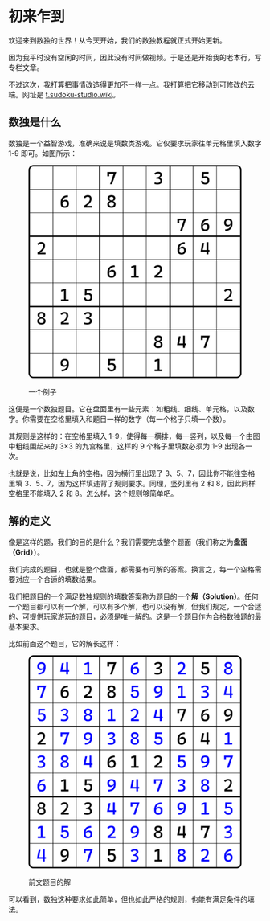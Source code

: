 # 初来乍到

欢迎来到数独的世界！从今天开始，我们的数独教程就正式开始更新。

因为我平时没有空闲的时间，因此没有时间做视频。于是还是开始我的老本行，写专栏文章。

不过这次，我打算把事情改造得更加不一样一点。我打算把它移动到可修改的云端。网址是 [t.sudoku-studio.wiki](https://t.sudoku-studio.wiki)。

## 数独是什么

数独是一个益智游戏，准确来说是填数类游戏。它仅要求玩家往单元格里填入数字 1-9 即可。如图所示：

<figure><img src=".gitbook/assets/image-20240227222704239.png" alt="" width="563"><figcaption><p>一个例子</p></figcaption></figure>

这便是一个数独题目。它在盘面里有一些元素：如粗线、细线、单元格，以及数字。你需要在空格里填入和题目一样的数字（每一个格子只填一个数）。

其规则是这样的：在空格里填入 1-9，使得每一横排，每一竖列，以及每一个由图中粗线围起来的 3×3 的九宫格里，这样的 9 个格子里填数必须为 1-9 出现各一次。

也就是说，比如左上角的空格，因为横行里出现了 3、5、7，因此你不能往空格里填 3、5、7，因为这样填违背了规则要求。同理，竖列里有 2 和 8，因此同样空格里不能填入 2 和 8。怎么样，这个规则够简单吧。

## 解的定义

像是这样的题，我们的目的是什么？我们需要完成整个题面（我们称之为**盘面（Grid）**）。

我们完成的题目，也就是整个盘面，都需要有可解的答案。换言之，每一个空格需要对应一个合适的填数结果。

我们把题目的一个满足数独规则的填数答案称为题目的一个**解（Solution）**。任何一个题目都可以有一个解，可以有多个解，也可以没有解，但我们规定，一个合适的、可提供玩家游玩的题目，必须是唯一解的。这是一个题目作为合格数独题的最基本要求。

比如前面这个题目，它的解长这样：

<figure><img src=".gitbook/assets/image.png" alt="" width="563"><figcaption><p>前文题目的解</p></figcaption></figure>

可以看到，数独这种要求如此简单，但也如此严格的规则，也能有满足条件的填法。
